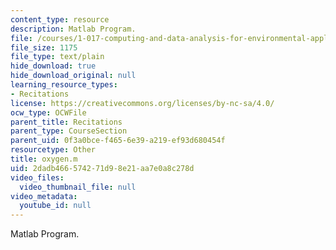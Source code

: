 ```yaml
---
content_type: resource
description: Matlab Program.
file: /courses/1-017-computing-and-data-analysis-for-environmental-applications-fall-2003/2dadb466574271d98e21aa7e0a8c278d_oxygen.m
file_size: 1175
file_type: text/plain
hide_download: true
hide_download_original: null
learning_resource_types:
- Recitations
license: https://creativecommons.org/licenses/by-nc-sa/4.0/
ocw_type: OCWFile
parent_title: Recitations
parent_type: CourseSection
parent_uid: 0f3a0bce-f465-6e39-a219-ef93d680454f
resourcetype: Other
title: oxygen.m
uid: 2dadb466-5742-71d9-8e21-aa7e0a8c278d
video_files:
  video_thumbnail_file: null
video_metadata:
  youtube_id: null
---
```

Matlab Program.